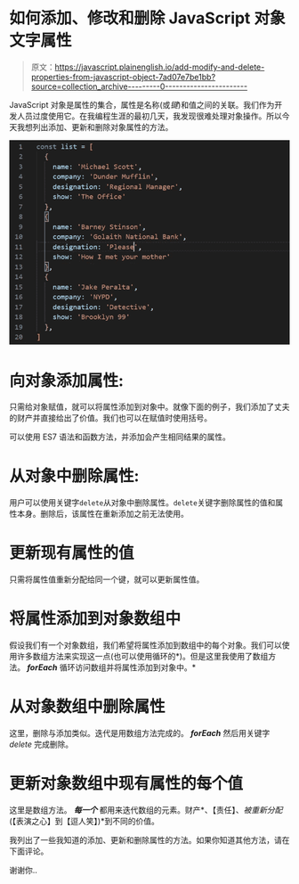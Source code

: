 # 如何添加、修改和删除 JavaScript 对象文字属性

> 原文：<https://javascript.plainenglish.io/add-modify-and-delete-properties-from-javascript-object-7ad07e7be1bb?source=collection_archive---------0----------------------->

JavaScript 对象是属性的集合，属性是名称(或*键*)和值之间的关联。我们作为开发人员过度使用它。在我编程生涯的最初几天，我发现很难处理对象操作。所以今天我想列出添加、更新和删除对象属性的方法。

![](img/fd07a88736e87f59fd2956cd3d5f0791.png)

# 向对象添加属性:

只需给对象赋值，就可以将属性添加到对象中。就像下面的例子，我们添加了丈夫的财产并直接给出了价值。我们也可以在赋值时使用括号。

可以使用 ES7 语法和函数方法，并添加会产生相同结果的属性。

# 从对象中删除属性:

用户可以使用关键字`delete`从对象中删除属性。`delete`关键字删除属性的值和属性本身。删除后，该属性在重新添加之前无法使用。

# 更新现有属性的值

只需将属性值重新分配给同一个键，就可以更新属性值。

# 将属性添加到对象数组中

假设我们有一个对象数组，我们希望将属性添加到数组中的每个对象。我们可以使用许多数组方法来实现这一点(也可以使用循环的*)。但是这里我使用了数组方法。 ***forEach*** 循环访问数组并将属性添加到对象中。*

# 从对象数组中删除属性

这里，删除与添加类似。迭代是用数组方法完成的。 ***forEach*** 然后用关键字 *delete* 完成删除。

# 更新对象数组中现有属性的每个值

这里是数组方法。 ***每一个*** 都用来迭代数组的元素。财产*、【责任】、*被重新分配*(【表演之心】到【逗人笑】)*到不同的价值。

我列出了一些我知道的添加、更新和删除属性的方法。如果你知道其他方法，请在下面评论。

谢谢你..